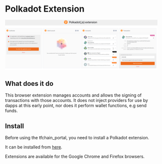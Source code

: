 
# Polkadot Extension

![ ](../img/polkadot_extension_.png)

## What does it do

This browser extension manages accounts and allows the signing of transactions with those accounts. It does not inject providers for use by dapps at this early point, nor does it perform wallet functions, e.g send funds.

## Install

Before using the tfchain_portal, you need to install a Polkadot extension.

It can be installed from [here](https://polkadot.js.org/extension/).

Extensions are available for the Google Chrome and Firefox browsers.

